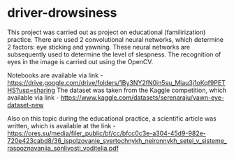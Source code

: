 # driver-drowsiness

This project was carried out as project on educational (familirization) practice. There are used 2 convolutional neural networks, which determine 2 factors: eye sticking and yawning. These neural networks are subsequently used to determine the level of slespness. The recognition of eyes in the image  is carried out using the OpenCV.

Notebooks are available via link - https://drive.google.com/drive/folders/1By3NY2fN0in5su_Miau3j1oKqf9PETHS?usp=sharing 
The dataset was taken from the Kaggle competition, which available via link - https://www.kaggle.com/datasets/serenaraju/yawn-eye-dataset-new

Also on this topic during the educational practice, a scientific article was written, which is available at the link - https://ores.su/media/filer_public/bf/cc/bfcc0c3e-a304-45d9-982e-720e423cabd8/36_ispolzovanie_svertochnykh_neironnykh_setei_v_sisteme_raspoznavaniia_sonlivosti_voditelia.pdf

